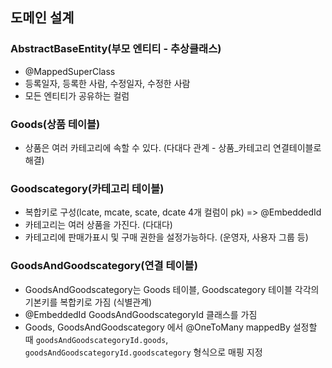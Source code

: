## 도메인 설계

### AbstractBaseEntity(부모 엔티티 - 추상클래스)
- @MappedSuperClass
- 등록일자, 등록한 사람, 수정일자, 수정한 사람
- 모든 엔티티가 공유하는 컬럼

### Goods(상품 테이블)
- 상품은 여러 카테고리에 속할 수 있다. (다대다 관계 - 상품_카테고리 연결테이블로 해결)

### Goodscategory(카테고리 테이블)
- 복합키로 구성(lcate, mcate, scate, dcate 4개 컬럼이 pk) => @EmbeddedId
- 카테고리는 여러 상품을 가진다. (다대다)
- 카테고리에 판매가표시 및 구매 권한을 설정가능하다. (운영자, 사용자 그룹 등)

### GoodsAndGoodscategory(연결 테이블)
- GoodsAndGoodscategory는 Goods 테이블, Goodscategory 테이블 각각의 기본키를 복합키로 가짐 (식별관계)
- @EmbeddedId GoodsAndGoodscategoryId 클래스를 가짐
- Goods, GoodsAndGoodscategory 에서 @OneToMany mappedBy 설정할 때 `goodsAndGoodscategoryId.goods`, `goodsAndGoodscategoryId.goodscategory` 형식으로 매핑 지정